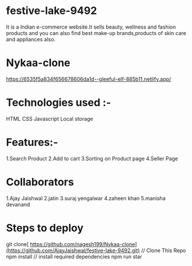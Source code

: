# festive-lake-9492
It is a Indian e-commerce website.It sells beauty, wellness and fashion products and you can also find best make-up brands,products of skin care and appliances also.

# Nykaa-clone
https://6535f5a834f656678606da1d--gleeful-elf-885b11.netlify.app/


# Technologies used :-
HTML
CSS
Javascript
Local storage

# Features:-
1.Search Product
2.Add to cart
3.Sorting on Product page
4.Seller Page

# Collaborators

1.Ajay Jaishwal
2.jatin
3.suraj yengalwar
4.zaheen khan
5.manisha devanand

# Steps to deploy
  git clone[ https://github.com/nagesh199/Nykaa-clone](https://github.com/AjayJaishwal/festive-lake-9492.git)       // Clone This Repo
  npm install                                              // install required dependencies
  npm run star
